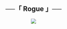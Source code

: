 <h2 align="center">
    ──「 Rogue 」──
</h2>
<p align="center">
  <img src="https://te.legra.ph/file/05a3e40fa06809b07abd4.jpg">
</p>

